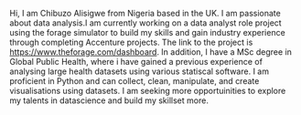 Hi, I am Chibuzo Alisigwe from Nigeria based in the UK. I am passionate about data analysis.I am currently working on a data analyst role project using the forage simulator to build my skills and gain industry experience through completing Accenture projects. The link to the project is https://www.theforage.com/dashboard. In addition, I have a MSc degree in Global Public Health, where i have gained a previous experience of analysing large health datasets using various statiscal software. I am proficient in Python and can collect, clean, manipulate, and create visualisations using datasets. I am seeking more opportuinities to explore my talents in datascience and build my skillset more.

